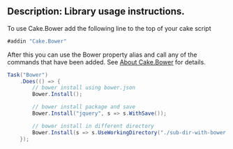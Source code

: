 Description: Library usage instructions.
---
To use Cake.Bower add the following line to the top of your cake script

```c#
#addin "Cake.Bower"
```

After this you can use the Bower property alias and call any of the commands that have been added. See [About Cake.Bower](../about.html) for details.

```c#
Task("Bower")
    .Does(() => {
        // bower install using bower.json
        Bower.Install();

        // bower install package and save
        Bower.Install("jquery", s => s.WithSave());

        // bower install in different directory
        Bower.Install(s => s.UseWorkingDirectory("./sub-dir-with-bower.json/"));
    });
```